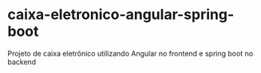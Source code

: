 # caixa-eletronico-angular-spring-boot
Projeto de caixa eletrônico utilizando Angular no frontend e spring boot no backend
